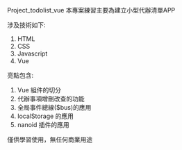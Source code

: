 Project_todolist_vue
本專案練習主要為建立小型代辦清單APP

涉及技術如下:

1. HTML
2. CSS
3. Javascript
4. Vue

亮點包含:

1. Vue 組件的切分
2. 代辦事項增刪改查的功能
3. 全局事件總線($bus)的應用
4. localStorage 的應用
5. nanoid 插件的應用

僅供學習使用，無任何商業用途
